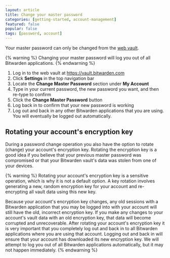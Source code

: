 ```yaml
---
layout: article
title: Change your master password
categories: [getting-started, account-management]
featured: false
popular: false
tags: [password, account]
---
```


Your master password can only be changed from the [web vault](https://vault.bitwarden.com).

{% warning %}
Changing your master password will log you out of all Bitwarden applications.
{% endwarning %}

1. Log in to the web vault at <https://vault.bitwarden.com>
2. Click **Settings** in the top navigation bar
3. Locate the **Change Master Password** section under **My Account**
4. Type in your current password, the new password you want, and then re-type to confirm
5. Click the **Change Master Password** button
6. Log back in to confirm that your new password is working
7. Log out and back in any other Bitwarden applications that you are using. You will eventually be logged out automatically.

## Rotating your account's encryption key

During a password change operation you also have the option to rotate (change) your account's encryption key. Rotating the encryption key is a good idea if you believe that your previous master password was compromised or that your Bitwarden vault's data was stolen from one of your devices.

{% warning %}
Rotating your account's encryption key is a sensitive operation, which is why it is not a default option. A key rotation involves generating a new, random encryption key for your account and re-encrypting all vault data using this new key.

Because your account's encryption key changes, any old sessions with a Bitwarden application that you may be logged into with your account will still have the old, incorrect encryption key. If you make any changes to your account's vault data with an old encryption key, that data will become corrupted and unrecoverable. After rotating your account's encryption key it is very important that you completely log out and back in to all Bitwarden applications where you are using that account. Logging out and back in will ensure that your account has downloaded its new encryption key. We will attempt to log you out of all Bitwarden applications automatically, but it may not happen immediately.
{% endwarning %}
